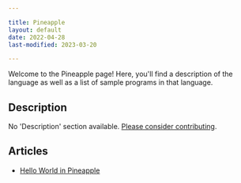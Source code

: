 ```yaml
---

title: Pineapple
layout: default
date: 2022-04-28
last-modified: 2023-03-20

---
```


Welcome to the Pineapple page! Here, you'll find a description of the language as well as a list of sample programs in that language.

## Description

No 'Description' section available. [Please consider contributing](https://github.com/TheRenegadeCoder/sample-programs-website).

## Articles

- [Hello World in Pineapple](https://sampleprograms.io/projects/hello-world/pineapple)